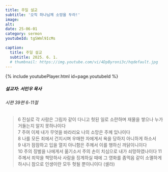 ```yaml
---
title: 주일 설교
subtitle: '오직 하나님께 소망을 두라!'
image: 
alt:
date: 25-06-01
category: sermon
youtubeId: tgSWml9IcMs

caption:
  title: 주일 설교
  subtitle: 2025. 6. 1.
  # thumbnail: https://img.youtube.com/vi/4DpByroni3c/hqdefault.jpg
---
```

{% include youtubePlayer.html id=page.youtubeId %}

##### 설교자: 서민우 목사  

###### 시편 39편 6-11절  

> 6 진실로 각 사람은 그림자 같이 다니고 헛된 일로 소란하며 재물을 쌓으나 누가 거둘는지 알지 못하나이다  
> 7 주여 이제 내가 무엇을 바라리요 나의 소망은 주께 있나이다  
> 8 나를 모든 죄에서 건지시며 우매한 자에게서 욕을 당하지 아니하게 하소서  
> 9 내가 잠잠하고 입을 열지 아니함은 주께서 이를 행하신 까닭이니이다  
> 10 주의 징벌을 나에게서 옮기소서 주의 손이 치심으로 내가 쇠망하였나이다
> 11 주께서 죄악을 책망하사 사람을 징계하실 때에 그 영화를 좀먹음 같이 소멸하게 하시니 참으로 인생이란 모두 헛될 뿐이니이다 (셀라)
